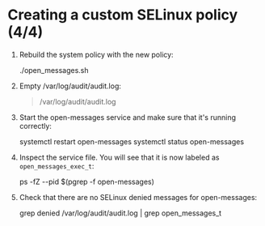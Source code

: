 # Creating a custom SELinux policy (4/4)

1. Rebuild the system policy with the new policy:

    ./open_messages.sh

2. Empty /var/log/audit/audit.log:

     > /var/log/audit/audit.log

3. Start the open-messages service and make sure that it's running correctly:

     systemctl restart open-messages
     systemctl status open-messages
   
4. Inspect the service file. You will see that it is now labeled as `open_messages_exec_t`:

     ps -fZ --pid $(pgrep -f open-messages)

5. Check that there are no SELinux denied messages for open-messages:

     grep denied /var/log/audit/audit.log | grep open_messages_t
